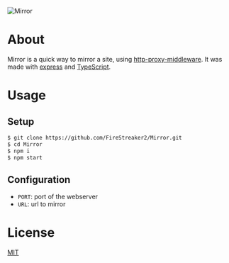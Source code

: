 ![Mirror](https://socialify.git.ci/FireStreaker2/Mirror/image?description=1&forks=1&issues=1&language=1&name=1&owner=1&pulls=1&stargazers=1&theme=Dark)

# About
Mirror is a quick way to mirror a site, using [http-proxy-middleware](https://www.npmjs.com/package/http-proxy-middleware). It was made with [express](https://expressjs.com/) and [TypeScript](https://www.typescriptlang.org/).

# Usage
## Setup
```bash
$ git clone https://github.com/FireStreaker2/Mirror.git
$ cd Mirror
$ npm i
$ npm start
```

## Configuration
* ``PORT``: port of the webserver
* ``URL``: url to mirror

# License
[MIT](https://github.com/FireStreaker2/Mirror/blob/main/LICENSE)